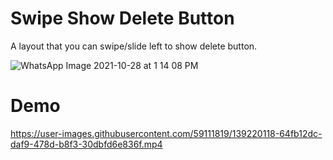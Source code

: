 # Swipe Show Delete Button
A layout that you can swipe/slide left to show delete button.

![WhatsApp Image 2021-10-28 at 1 14 08 PM](https://user-images.githubusercontent.com/59111819/139218829-c9ecd382-b8bc-4054-9712-307fbc041beb.jpeg)

# Demo
https://user-images.githubusercontent.com/59111819/139220118-64fb12dc-daf9-478d-b8f3-30dbfd6e836f.mp4
